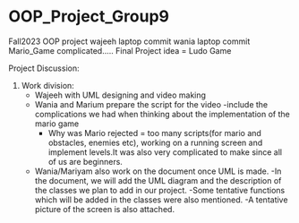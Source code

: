 # OOP_Project_Group9
Fall2023 OOP project
wajeeh laptop commit
wania laptop commit
Mario_Game complicated.....
Final Project idea = Ludo Game 

Project Discussion:
1) Work division:
    - Wajeeh with UML designing and video making
    - Wania and Marium prepare the script for the video
        -include the complications we had when thinking about the implementation of the mario game
        - Why was Mario rejected = too many scripts(for mario and obstacles, enemies etc), working on a running screen and implement levels.It was also very complicated to make since all of us are beginners.
    - Wania/Mariyam also work on the document once UML is made.
       -In the document, we will add the UML diagram and the description of the classes we plan to add in our project.
       -Some tentative functions which will be added in the classes were also mentioned.
       -A tentative picture of the screen is also attached.
